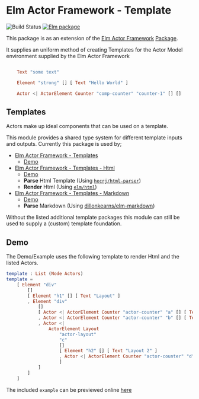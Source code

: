 # Elm Actor Framework - Template

![Build Status](https://github.com/bellroy/elm-actor-framework-template/workflows/Continuous%20Integration/badge.svg) [![Elm package](https://img.shields.io/elm-package/v/bellroy/elm-actor-framework-template.svg)](https://package.elm-lang.org/packages/bellroy/elm-actor-framework-template/latest/)

This package is as an extension of the [Elm Actor Framework](https://github.com/bellroy/elm-actor-framework) [Package](https://package.elm-lang.org/packages/bellroy/elm-actor-framework/latest).

It supplies an uniform method of creating Templates for the Actor Model
environment supplied by the Elm Actor Framework

```elm

    Text "some text"

    Element "strong" [] [ Text "Hello World" ]

    Actor <| ActorElement Counter "comp-counter" "counter-1" [] []

```

## Templates

Actors make up ideal components that can be used on a template.

This module provides a shared type system for different template inputs and
outputs. Currently this package is used by;

- [Elm Actor Framework - Templates](https://github.com/bellroy/elm-actor-framework-template)
  - [Demo](https://bellroy.github.io/elm-actor-framework)
- [Elm Actor Framework - Templates - Html](https://github.com/bellroy/elm-actor-framework-template-html)
  - [Demo](https://bellroy.github.io/elm-actor-framework-template-html)
  - **Parse** Html Template (Using [`hecrj/html-parser`](https://github.com/hecrj/html-parser))
  - **Render** Html (Using [`elm/html`](https://github.com/elm/html))
- [Elm Actor Framework - Templates - Markdown](https://github.com/bellroy/elm-actor-framework-template-markdown)
  - [Demo](https://bellroy.github.io/elm-actor-framework-template-markdown)
  - **Parse** Markdown (Using [dillonkearns/elm-markdown](https://github.com/dillonkearns/elm-markdown))

Without the listed additional template packages this module can still be used to
supply a (custom) template foundation.

## Demo

The Demo/Example uses the following template to render Html and the listed Actors.

```elm
template : List (Node Actors)
template =
    [ Element "div"
        []
        [ Element "h1" [] [ Text "Layout" ]
        , Element "div"
            []
            [ Actor <| ActorElement Counter "actor-counter" "a" [] [ Text "0" ]
            , Actor <| ActorElement Counter "actor-counter" "b" [] [ Text "10" ]
            , Actor <|
                ActorElement Layout
                    "actor-layout"
                    "c"
                    []
                    [ Element "h2" [] [ Text "Layout 2" ]
                    , Actor <| ActorElement Counter "actor-counter" "d" [] [ Text "100" ]
                    ]
            ]
        ]
    ]
```

The included `example` can be previewed online [here](https://bellroy.github.io/elm-actor-framework-template)

